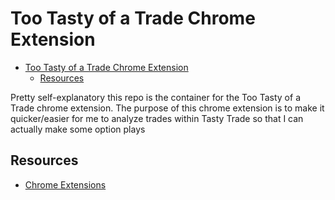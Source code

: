 # Too Tasty of a Trade Chrome Extension

- [Too Tasty of a Trade Chrome Extension](#too-tasty-of-a-trade-chrome-extension)
  - [Resources](#resources)


Pretty self-explanatory this repo is the container for the Too Tasty of a Trade chrome extension. The purpose of this chrome extension is to make it quicker/easier for me to analyze trades within Tasty Trade so that I can actually make some option plays

## Resources

- [Chrome Extensions](https://developer.chrome.com/docs/extensions)
